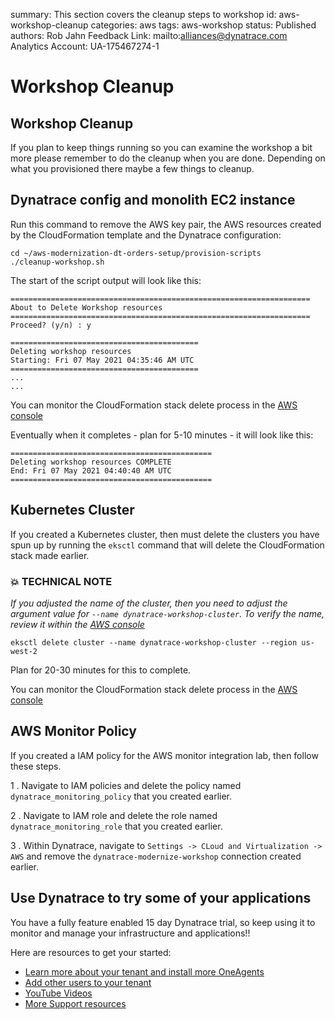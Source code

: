 summary: This section covers the cleanup steps to workshop
id: aws-workshop-cleanup
categories: aws
tags: aws-workshop
status: Published 
authors: Rob Jahn
Feedback Link: mailto:alliances@dynatrace.com
Analytics Account: UA-175467274-1

# Workshop Cleanup

## Workshop Cleanup

If you plan to keep things running so you can examine the workshop a bit more please remember to do the cleanup when you are done. Depending on what you provisioned there maybe a few things to cleanup.

## Dynatrace config and monolith EC2 instance

Run this command to remove the AWS key pair, the AWS resources created by the CloudFormation template and the Dynatrace configuration:

```
cd ~/aws-modernization-dt-orders-setup/provision-scripts
./cleanup-workshop.sh
```

The start of the script output will look like this:

```
===================================================================
About to Delete Workshop resources
===================================================================
Proceed? (y/n) : y

==========================================
Deleting workshop resources
Starting: Fri 07 May 2021 04:35:46 AM UTC
==========================================
...
...
```

You can monitor the CloudFormation stack delete process in the <a href="https://console.aws.amazon.com/cloudformation/home" target="_blank">AWS console</a>

Eventually when it completes - plan for 5-10 minutes - it will look like this:

```
=============================================
Deleting workshop resources COMPLETE
End: Fri 07 May 2021 04:40:40 AM UTC
=============================================
```

## Kubernetes Cluster

If you created a Kubernetes cluster, then must delete the clusters you have spun up by running the `eksctl` command that will delete the CloudFormation stack made earlier.

### 💥 **TECHNICAL NOTE**

*If you adjusted the name of the cluster, then you need to adjust the argument value for `--name dynatrace-workshop-cluster`.  To verify the name, review it within the <a href="https://console.aws.amazon.com/cloudformation/home" target="_blank">AWS console</a>*

```
eksctl delete cluster --name dynatrace-workshop-cluster --region us-west-2 
```

Plan for 20-30 minutes for this to complete.

You can monitor the CloudFormation stack delete process in the <a href="https://us-west-2.console.aws.amazon.com/cloudformation/home?region=us-west-2#/stacks" target="_blank">AWS console</a>

## AWS Monitor Policy

If you created a IAM policy for the AWS monitor integration lab, then follow these steps.

1 . Navigate to IAM policies and delete the policy named `dynatrace_monitoring_policy` that you created earlier.

2 . Navigate to IAM role and delete the role named `dynatrace_monitoring_role` that you created earlier.

3 . Within Dynatrace, navigate to `Settings -> CLoud and Virtualization -> AWS` and remove the `dynatrace-modernize-workshop` connection created earlier.


## Use Dynatrace to try some of your applications

You have a fully feature enabled 15 day Dynatrace trial, so keep using it to monitor and manage your infrastructure and applications!!

Here are resources to get your started:

* <a href="https://www.dynatrace.com/support/help/get-started/get-started-with-dynatrace-saas/" target="_blank">Learn more about your tenant and install more OneAgents</a>
* <a href="https://www.dynatrace.com/support/help/how-to-use-dynatrace/user-management-and-sso/manage-groups-and-permissions/" target="_blank">Add other users to your tenant</a>
* <a href="https://www.youtube.com/channel/UCcYJ-5q_AfmjQ4XTjTS0o3g" target="_blank">YouTube Videos</a>
* <a href="https://www.dynatrace.com/services-support/#support-resources-section" target="_blank">More Support resources</a>
